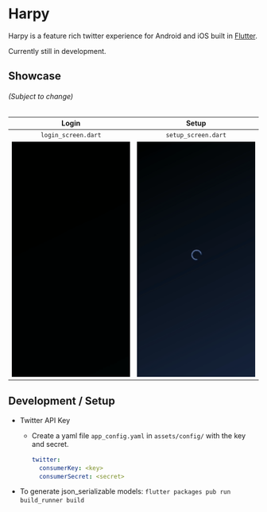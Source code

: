 # Harpy

Harpy is a feature rich twitter experience for Android and iOS built in [Flutter](https://flutter.dev/).

Currently still in development.

Showcase
---
###### (Subject to change)

| Login | Setup |
| :---: | :---: |
| `login_screen.dart` | `setup_screen.dart` |
| ![Harpy Login](media/harpy_login.gif)  | ![Harpy Setup](media/harpy_setup.gif)  |

Development / Setup
---

- Twitter API Key
	- Create a yaml file `app_config.yaml` in `assets/config/` with the key and secret.
		```yaml
		twitter:
		  consumerKey: <key>
		  consumerSecret: <secret>
		```

- To generate json_serializable models:
`flutter packages pub run build_runner build`

